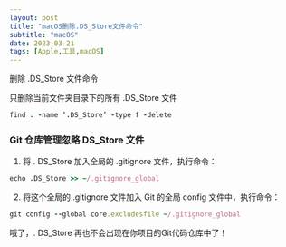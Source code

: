 ```yaml
---
layout: post
title: "macOS删除.DS_Store文件命令"
subtitle: "macOS"
date: 2023-03-21
tags: [Apple,工具,macOS]
---
```






删除  .DS_Store 文件命令



只删除当前文件夹目录下的所有 .DS_Store 文件



~~~ruby
find . -name ‘.DS_Store’ -type f -delete
~~~



### Git 仓库管理忽略 DS_Store 文件

1. 将 . DS_Store 加入全局的 .gitignore 文件，执行命令：

```ruby
echo .DS_Store >> ~/.gitignore_global
```

2. 将这个全局的 .gitignore 文件加入 Git 的全局 config 文件中，执行命令：

```ruby
git config --global core.excludesfile ~/.gitignore_global
```

哦了，. DS_Store 再也不会出现在你项目的Git代码仓库中了！



